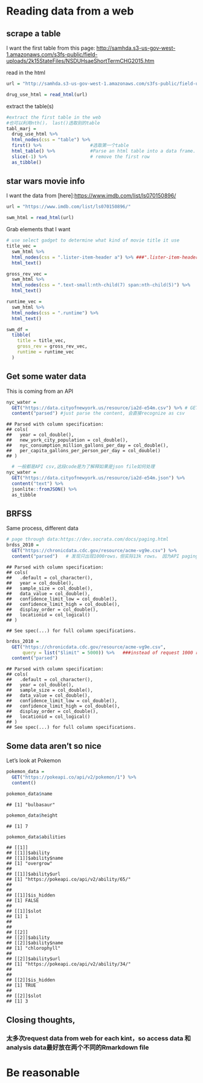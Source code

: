 Reading data from a web
================

## scrape a table

I want the first table from this page:
<http://samhda.s3-us-gov-west-1.amazonaws.com/s3fs-public/field-uploads/2k15StateFiles/NSDUHsaeShortTermCHG2015.htm>

read in the html

``` r
url = "http://samhda.s3-us-gov-west-1.amazonaws.com/s3fs-public/field-uploads/2k15StateFiles/NSDUHsaeShortTermCHG2015.htm"

drug_use_html = read_html(url)
```

extract the table(s)

``` r
#extract the first table in the web
#也可以利用nth()， last()选取别的table
tabl_marj =
  drug_use_html %>% 
  html_nodes(css = "table") %>% 
  first() %>%                  #选取第一个table
  html_table() %>%             #Parse an html table into a data frame.
  slice(-1) %>%                # remove the first row
  as_tibble()
```

## star wars movie info

I want the data from \[here\]:<https://www.imdb.com/list/ls070150896/>

``` r
url = "https://www.imdb.com/list/ls070150896/"

swm_html = read_html(url)
```

Grab elements that I want

``` r
# use select gadget to determine what kind of movie title it use
title_vec = 
  swm_html %>% 
  html_nodes(css = ".lister-item-header a") %>% ###".lister-item-header a"这个东西是用gadget 查出来的，每次都不不同
  html_text()

gross_rev_vec = 
  swm_html %>% 
  html_nodes(css = ".text-small:nth-child(7) span:nth-child(5)") %>% 
  html_text()

runtime_vec = 
  swm_html %>% 
  html_nodes(css = ".runtime") %>% 
  html_text()

swm_df = 
  tibble(
    title = title_vec,
    gross_rev = gross_rev_vec,
    runtime = runtime_vec
  )
```

## Get some water data

This is coming from an API

``` r
nyc_water = 
  GET("https://data.cityofnewyork.us/resource/ia2d-e54m.csv") %>% # GET(API)
  content("parsed") #just parse the content, 会直接recognize as csv
```

    ## Parsed with column specification:
    ## cols(
    ##   year = col_double(),
    ##   new_york_city_population = col_double(),
    ##   nyc_consumption_million_gallons_per_day = col_double(),
    ##   per_capita_gallons_per_person_per_day = col_double()
    ## )

``` r
  # 一般都是API csv,这段code是为了解释如果是json file如何处理
nyc_water =
  GET("https://data.cityofnewyork.us/resource/ia2d-e54m.json") %>%  
  content("text") %>% 
  jsonlite::fromJSON() %>% 
  as_tibble
```

## BRFSS

Same process, different data

``` r
# page through data:https://dev.socrata.com/docs/paging.html
brdss_2010 = 
  GET("https://chronicdata.cdc.gov/resource/acme-vg9e.csv") %>% 
  content("parsed")   # 发现只出现1000rows，但实际13k rows。 因为API paging through data
```

    ## Parsed with column specification:
    ## cols(
    ##   .default = col_character(),
    ##   year = col_double(),
    ##   sample_size = col_double(),
    ##   data_value = col_double(),
    ##   confidence_limit_low = col_double(),
    ##   confidence_limit_high = col_double(),
    ##   display_order = col_double(),
    ##   locationid = col_logical()
    ## )

    ## See spec(...) for full column specifications.

``` r
brdss_2010 = 
  GET("https://chronicdata.cdc.gov/resource/acme-vg9e.csv",
      query = list("$limit" = 5000)) %>%   ###instead of request 1000 rows, but request 5000 rows
  content("parsed") 
```

    ## Parsed with column specification:
    ## cols(
    ##   .default = col_character(),
    ##   year = col_double(),
    ##   sample_size = col_double(),
    ##   data_value = col_double(),
    ##   confidence_limit_low = col_double(),
    ##   confidence_limit_high = col_double(),
    ##   display_order = col_double(),
    ##   locationid = col_logical()
    ## )
    ## See spec(...) for full column specifications.

## Some data aren’t so nice

Let’s look at Pokemon

``` r
pokemon_data = 
  GET("https://pokeapi.co/api/v2/pokemon/1") %>% 
  content()

pokemon_data$name
```

    ## [1] "bulbasaur"

``` r
pokemon_data$height
```

    ## [1] 7

``` r
pokemon_data$abilities
```

    ## [[1]]
    ## [[1]]$ability
    ## [[1]]$ability$name
    ## [1] "overgrow"
    ## 
    ## [[1]]$ability$url
    ## [1] "https://pokeapi.co/api/v2/ability/65/"
    ## 
    ## 
    ## [[1]]$is_hidden
    ## [1] FALSE
    ## 
    ## [[1]]$slot
    ## [1] 1
    ## 
    ## 
    ## [[2]]
    ## [[2]]$ability
    ## [[2]]$ability$name
    ## [1] "chlorophyll"
    ## 
    ## [[2]]$ability$url
    ## [1] "https://pokeapi.co/api/v2/ability/34/"
    ## 
    ## 
    ## [[2]]$is_hidden
    ## [1] TRUE
    ## 
    ## [[2]]$slot
    ## [1] 3

## Closing thoughts,

### 太多次request data from web for each kint，so access data 和analysis data最好放在两个不同的Rmarkdown file

# Be reasonable
